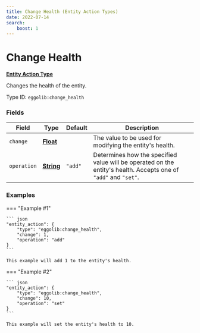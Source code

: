 ```yaml
---
title: Change Health (Entity Action Types)
date: 2022-07-14
search:
    boost: 1
---
```


#   Change Health

**[Entity Action Type]**

Changes the health of the entity.

Type ID: `eggolib:change_health`


### Fields

Field | Type | Default | Description
------|------|---------|------------
`change` | **[Float]** | | The value to be used for modifying the entity's health.
`operation` | **[String]** | `"add"` | Determines how the specified value will be operated on the entity's health. Accepts one of `"add"` and `"set"`.


### Examples

=== "Example #1"

    ``` json
    "entity_action": {
        "type": "eggolib:change_health",
        "change": 1,
        "operation": "add"
    }
    ```

    This example will add 1 to the entity's health.


=== "Example #2"

    ``` json
    "entity_action": {
        "type": "eggolib:change_health",
        "change": 10,
        "operation": "set"
    }
    ```

    This example will set the entity's health to 10.



[Entity Action Type]: ../entity_action_types.md
[Float]: https://origins.readthedocs.io/en/1.4.1/types/data_types/float
[String]: https://origins.readthedocs.io/en/1.4.1/types/data_types/string
